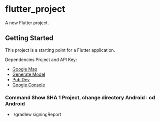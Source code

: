 # flutter_project

A new Flutter project.

## Getting Started

This project is a starting point for a Flutter application.

Dependencies Project and API Key:

- [Google Map](https://pub.dev/packages/google_maps_flutter)
- [Generate Model](https://app.quicktype.io/?l=dart)
- [Pub Dev](https://pub.dev/)
- [Google Console](https://console.cloud.google.com/)

### Command Show SHA 1 Project, change directory Android : cd Android
- ./gradlew signingReport





